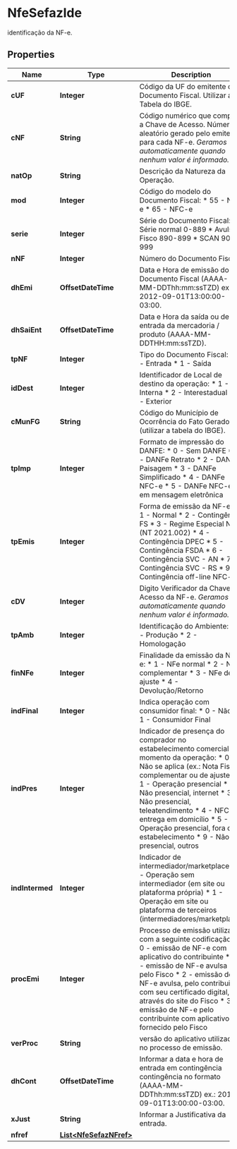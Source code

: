 

# NfeSefazIde

identificação da NF-e.

## Properties

| Name | Type | Description | Notes |
|------------ | ------------- | ------------- | -------------|
|**cUF** | **Integer** | Código da UF do emitente do Documento Fiscal. Utilizar a Tabela do IBGE. |  |
|**cNF** | **String** | Código numérico que compõe a Chave de Acesso. Número aleatório gerado pelo emitente para cada NF-e.    *Geramos automaticamente quando nenhum valor é informado.* |  [optional] |
|**natOp** | **String** | Descrição da Natureza da Operação. |  |
|**mod** | **Integer** | Código do modelo do Documento Fiscal:  * 55 - NF-e  * 65 - NFC-e |  [optional] |
|**serie** | **Integer** | Série do Documento Fiscal:  * Série normal 0-889  * Avulsa Fisco 890-899  * SCAN 900-999 |  |
|**nNF** | **Integer** | Número do Documento Fiscal. |  |
|**dhEmi** | **OffsetDateTime** | Data e Hora de emissão do Documento Fiscal (AAAA-MM-DDThh:mm:ssTZD) ex.: 2012-09-01T13:00:00-03:00. |  |
|**dhSaiEnt** | **OffsetDateTime** | Data e Hora da saída ou de entrada da mercadoria / produto (AAAA-MM-DDTHH:mm:ssTZD). |  [optional] |
|**tpNF** | **Integer** | Tipo do Documento Fiscal:  * 0 - Entrada  * 1 - Saída |  |
|**idDest** | **Integer** | Identificador de Local de destino da operação:  * 1 - Interna  * 2 - Interestadual  * 3 - Exterior |  |
|**cMunFG** | **String** | Código do Município de Ocorrência do Fato Gerador (utilizar a tabela do IBGE). |  |
|**tpImp** | **Integer** | Formato de impressão do DANFE:  * 0 - Sem DANFE  * 1 - DANFe Retrato  * 2 - DANFe Paisagem  * 3 - DANFe Simplificado  * 4 - DANFe NFC-e  * 5 - DANFe NFC-e em mensagem eletrônica |  |
|**tpEmis** | **Integer** | Forma de emissão da NF-e  * 1 - Normal  * 2 - Contingência FS  * 3 - Regime Especial NFF (NT 2021.002)  * 4 - Contingência DPEC  * 5 - Contingência FSDA  * 6 - Contingência SVC - AN  * 7 - Contingência SVC - RS  * 9 - Contingência off-line NFC-e |  |
|**cDV** | **Integer** | Digito Verificador da Chave de Acesso da NF-e.    *Geramos automaticamente quando nenhum valor é informado.* |  [optional] |
|**tpAmb** | **Integer** | Identificação do Ambiente:  * 1 - Produção  * 2 - Homologação |  [optional] |
|**finNFe** | **Integer** | Finalidade da emissão da NF-e:  * 1 - NFe normal  * 2 - NFe complementar  * 3 - NFe de ajuste  * 4 - Devolução/Retorno |  |
|**indFinal** | **Integer** | Indica operação com consumidor final:  * 0 - Não  * 1 - Consumidor Final |  |
|**indPres** | **Integer** | Indicador de presença do comprador no estabelecimento comercial no momento da operação:  * 0 - Não se aplica (ex.: Nota Fiscal complementar ou de ajuste)  * 1 - Operação presencial  * 2 - Não presencial, internet  * 3 - Não presencial, teleatendimento  * 4 - NFC-e entrega em domicílio  * 5 - Operação presencial, fora do estabelecimento  * 9 - Não presencial, outros |  |
|**indIntermed** | **Integer** | Indicador de intermediador/marketplace  * 0 - Operação sem intermediador (em site ou plataforma própria)  * 1 - Operação em site ou plataforma de terceiros (intermediadores/marketplace) |  [optional] |
|**procEmi** | **Integer** | Processo de emissão utilizado com a seguinte codificação:  * 0 - emissão de NF-e com aplicativo do contribuinte  * 1 - emissão de NF-e avulsa pelo Fisco  * 2 - emissão de NF-e avulsa, pelo contribuinte com seu certificado digital, através do site  do Fisco  * 3 - emissão de NF-e pelo contribuinte com aplicativo fornecido pelo Fisco |  |
|**verProc** | **String** | versão do aplicativo utilizado no processo de  emissão. |  |
|**dhCont** | **OffsetDateTime** | Informar a data e hora de entrada em contingência contingência no formato  (AAAA-MM-DDThh:mm:ssTZD) ex.: 2012-09-01T13:00:00-03:00. |  [optional] |
|**xJust** | **String** | Informar a Justificativa da entrada. |  [optional] |
|**nfref** | [**List&lt;NfeSefazNFref&gt;**](NfeSefazNFref.md) |  |  [optional] |



